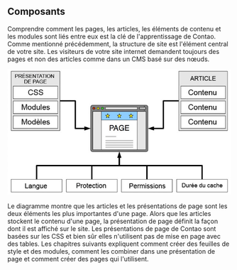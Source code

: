 ## Composants

Comprendre comment les pages, les articles, les éléments de contenu et les 
modules sont liés entre eux est la clé de l'apprentissage de Contao. Comme 
mentionné précédemment, la structure de site est l'élément central de votre 
site. Les visiteurs de votre site internet demandent toujours des pages et non 
des articles comme dans un CMS basé sur des nœuds.

![](images/composants.jpg)

Le diagramme montre que les articles et les présentations de page sont les deux 
éléments les plus importantes d'une page. Alors que les articles stockent le 
contenu d'une page, la présentation de page définit la façon dont il est affiché 
sur le site. Les présentations de page de Contao sont basées sur les CSS et bien 
sûr elles n'utilisent pas de mise en page avec des tables. Les chapitres suivants 
expliquent comment créer des feuilles de style et des modules, comment les 
combiner dans une présentation de page et comment créer des pages qui 
l'utilisent.

